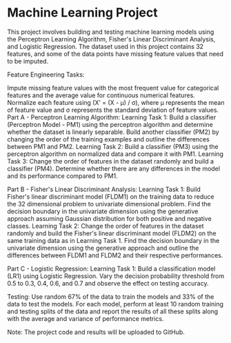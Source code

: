 # Machine Learning Project

This project involves building and testing machine learning models using the Perceptron Learning Algorithm, Fisher's Linear Discriminant Analysis, and Logistic Regression. The dataset used in this project contains 32 features, and some of the data points have missing feature values that need to be imputed.

Feature Engineering Tasks:

Impute missing feature values with the most frequent value for categorical features and the average value for continuous numerical features.
Normalize each feature using (X’ = (X - µ) / σ), where µ represents the mean of feature value and σ represents the standard deviation of feature values.
Part A - Perceptron Learning Algorithm:
Learning Task 1: Build a classifier (Perceptron Model - PM1) using the perceptron algorithm and determine whether the dataset is linearly separable. Build another classifier (PM2) by changing the order of the training examples and outline the differences between PM1 and PM2.
Learning Task 2: Build a classifier (PM3) using the perceptron algorithm on normalized data and compare it with PM1.
Learning Task 3: Change the order of features in the dataset randomly and build a classifier (PM4). Determine whether there are any differences in the model and its performance compared to PM1.

Part B - Fisher's Linear Discriminant Analysis:
Learning Task 1: Build Fisher's linear discriminant model (FLDM1) on the training data to reduce the 32 dimensional problem to univariate dimensional problem. Find the decision boundary in the univariate dimension using the generative approach assuming Gaussian distribution for both positive and negative classes.
Learning Task 2: Change the order of features in the dataset randomly and build the Fisher's linear discriminant model (FLDM2) on the same training data as in Learning Task 1. Find the decision boundary in the univariate dimension using the generative approach and outline the differences between FLDM1 and FLDM2 and their respective performances.

Part C - Logistic Regression:
Learning Task 1: Build a classification model (LR1) using Logistic Regression. Vary the decision probability threshold from 0.5 to 0.3, 0.4, 0.6, and 0.7 and observe the effect on testing accuracy.

Testing:
Use random 67% of the data to train the models and 33% of the data to test the models. For each model, perform at least 10 random training and testing splits of the data and report the results of all these splits along with the average and variance of performance metrics.

Note: The project code and results will be uploaded to GitHub.
